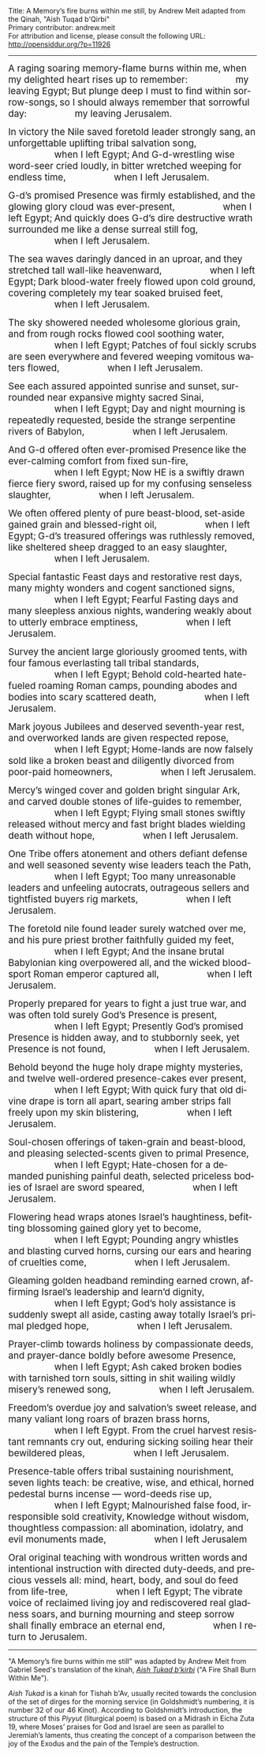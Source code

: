 <html>
<head></head>
<body>
Title: A Memory’s fire burns within me still, by Andrew Meit adapted from the Qinah, "Aish Tuqad b'Qirbi"<br />
Primary contributor: andrew.meit<br />
For attribution and license, please consult the following URL: <a href="http://opensiddur.org/?p=11926">http://opensiddur.org/?p=11926</a>
<p />
<hr />

<div class="english" lang="en">
<span style="font-size: 14pt;">A raging soaring memory-flame burns within me,</span>
<span style="font-size: 14pt;"> when my delighted heart rises up to remember:</span>
<span style="padding-left: 5em; font-size: 14pt;"> my leaving Egypt;</span>
<span style="font-size: 14pt;"> But plunge deep I must to find within sorrow-songs,</span>
<span style="font-size: 14pt;"> so I should always remember that sorrowful day:</span>
<span style="padding-left: 5em; font-size: 14pt;"> my leaving Jerusalem.</span>

<span style="font-size: 14pt;">In victory the Nile saved foretold leader strongly sang,</span>
<span style="font-size: 14pt;"> an unforgettable uplifting tribal salvation song,</span>
<span style="padding-left: 5em; font-size: 14pt;"> when I left Egypt;</span>
<span style="font-size: 14pt;"> And G-d-wrestling wise word-seer cried loudly,</span>
<span style="font-size: 14pt;"> in bitter wretched weeping for endless time,</span>
<span style="padding-left: 5em; font-size: 14pt;"> when I left Jerusalem.</span>

<span style="font-size: 14pt;">G-d’s promised Presence was firmly established,</span>
<span style="font-size: 14pt;"> and the glowing glory cloud was ever-present,</span>
<span style="padding-left: 5em; font-size: 14pt;"> when I left Egypt;</span>
<span style="font-size: 14pt;"> And quickly does G-d’s dire destructive wrath</span>
<span style="font-size: 14pt;"> surrounded me like a dense surreal still fog,</span>
<span style="padding-left: 5em; font-size: 14pt;"> when I left Jerusalem.</span>

<span style="font-size: 14pt;">The sea waves daringly danced in an uproar,</span>
<span style="font-size: 14pt;"> and they stretched tall wall-like heavenward,</span>
<span style="padding-left: 5em; font-size: 14pt;"> when I left Egypt;</span>
<span style="font-size: 14pt;"> Dark blood-water freely flowed upon cold ground,</span>
<span style="font-size: 14pt;"> covering completely my tear soaked bruised feet,</span>
<span style="padding-left: 5em; font-size: 14pt;"> when I left Jerusalem.</span>

<span style="font-size: 14pt;">The sky showered needed wholesome glorious grain,</span>
<span style="font-size: 14pt;"> and from rough rocks flowed cool soothing water,</span>
<span style="padding-left: 5em; font-size: 14pt;"> when I left Egypt;</span>
<span style="font-size: 14pt;"> Patches of foul sickly scrubs are seen everywhere</span>
<span style="font-size: 14pt;"> and fevered weeping vomitous waters flowed,</span>
<span style="padding-left: 5em; font-size: 14pt;"> when I left Jerusalem.</span>

<span style="font-size: 14pt;">See each assured appointed sunrise and sunset,</span>
<span style="font-size: 14pt;"> surrounded near expansive mighty sacred Sinai,</span>
<span style="padding-left: 5em; font-size: 14pt;"> when I left Egypt;</span>
<span style="font-size: 14pt;"> Day and night mourning is repeatedly requested,</span>
<span style="font-size: 14pt;"> beside the strange serpentine rivers of Babylon,</span>
<span style="padding-left: 5em; font-size: 14pt;"> when I left Jerusalem.</span>

<span style="font-size: 14pt;">And G-d offered often ever-promised Presence</span>
<span style="font-size: 14pt;"> like the ever-calming comfort from fixed sun-fire,</span>
<span style="padding-left: 5em; font-size: 14pt;"> when I left Egypt;</span>
<span style="font-size: 14pt;"> Now HE is a swiftly drawn fierce fiery sword,</span>
<span style="font-size: 14pt;"> raised up for my confusing senseless slaughter,</span>
<span style="padding-left: 5em; font-size: 14pt;"> when I left Jerusalem.</span>

<span style="font-size: 14pt;">We often offered plenty of pure beast-blood,</span>
<span style="font-size: 14pt;"> set-aside gained grain and blessed-right oil,</span>
<span style="padding-left: 5em; font-size: 14pt;"> when I left Egypt;</span>
<span style="font-size: 14pt;"> G-d’s treasured offerings was ruthlessly removed,</span>
<span style="font-size: 14pt;"> like sheltered sheep dragged to an easy slaughter,</span>
<span style="padding-left: 5em; font-size: 14pt;"> when I left Jerusalem.</span>

<span style="font-size: 14pt;">Special fantastic Feast days and restorative rest days,</span>
<span style="font-size: 14pt;"> many mighty wonders and cogent sanctioned signs,</span>
<span style="padding-left: 5em; font-size: 14pt;"> when I left Egypt;</span>
<span style="font-size: 14pt;"> Fearful Fasting days and many sleepless anxious nights,</span>
<span style="font-size: 14pt;"> wandering weakly about to utterly embrace emptiness,</span>
<span style="padding-left: 5em; font-size: 14pt;"> when I left Jerusalem.</span>

<span style="font-size: 14pt;">Survey the ancient large gloriously groomed tents,</span>
<span style="font-size: 14pt;"> with four famous everlasting tall tribal standards,</span>
<span style="padding-left: 5em; font-size: 14pt;"> when I left Egypt;</span>
<span style="font-size: 14pt;"> Behold cold-hearted hate-fueled roaming Roman camps,</span>
<span style="font-size: 14pt;"> pounding abodes and bodies into scary scattered death,</span>
<span style="padding-left: 5em; font-size: 14pt;"> when I left Jerusalem.</span>

<span style="font-size: 14pt;">Mark joyous Jubilees and deserved seventh-year rest,</span>
<span style="font-size: 14pt;"> and overworked lands are given respected repose,</span>
<span style="padding-left: 5em; font-size: 14pt;"> when I left Egypt;</span>
<span style="font-size: 14pt;"> Home-lands are now falsely sold like a broken beast</span>
<span style="font-size: 14pt;"> and diligently divorced from poor-paid homeowners,</span>
<span style="padding-left: 5em; font-size: 14pt;"> when I left Jerusalem.</span>

<span style="font-size: 14pt;">Mercy’s winged cover and golden bright singular Ark,</span>
<span style="font-size: 14pt;"> and carved double stones of life-guides to remember,</span>
<span style="padding-left: 5em; font-size: 14pt;"> when I left Egypt;</span>
<span style="font-size: 14pt;"> Flying small stones swiftly released without mercy</span>
<span style="font-size: 14pt;"> and fast bright blades wielding death without hope,</span>
<span style="padding-left: 5em; font-size: 14pt;"> when I left Jerusalem.</span>

<span style="font-size: 14pt;">One Tribe offers atonement and others defiant defense</span>
<span style="font-size: 14pt;"> and well seasoned seventy wise leaders teach the Path,</span>
<span style="padding-left: 5em; font-size: 14pt;"> when I left Egypt;</span>
<span style="font-size: 14pt;"> Too many unreasonable leaders and unfeeling autocrats,</span>
<span style="font-size: 14pt;"> outrageous sellers and tightfisted buyers rig markets,</span>
<span style="padding-left: 5em; font-size: 14pt;"> when I left Jerusalem.</span>

<span style="font-size: 14pt;">The foretold nile found leader surely watched over me,</span>
<span style="font-size: 14pt;"> and his pure priest brother faithfully guided my feet,</span>
<span style="padding-left: 5em; font-size: 14pt;"> when I left Egypt;</span>
<span style="font-size: 14pt;"> And the insane brutal Babylonian king overpowered all,</span>
<span style="font-size: 14pt;"> and the wicked blood-sport Roman emperor captured all,</span>
<span style="padding-left: 5em; font-size: 14pt;"> when I left Jerusalem.</span>

<span style="font-size: 14pt;">Properly prepared for years to fight a just true war,</span>
<span style="font-size: 14pt;"> and was often told surely God’s Presence is present,</span>
<span style="padding-left: 5em; font-size: 14pt;"> when I left Egypt;
Presently God’s promised Presence is hidden away,
and to stubbornly seek, yet Presence is not found,
<span style="padding-left: 5em;">when I left Jerusalem.</span></span>

<span style="font-size: 14pt;">Behold beyond the huge holy drape mighty mysteries,</span>
<span style="font-size: 14pt;"> and twelve well-ordered presence-cakes ever present,</span>
<span style="padding-left: 5em; font-size: 14pt;"> when I left Egypt;</span>
<span style="font-size: 14pt;"> With quick fury that old divine drape is torn all apart,</span>
<span style="font-size: 14pt;"> searing amber strips fall freely upon my skin blistering,</span>
<span style="padding-left: 5em; font-size: 14pt;"> when I left Jerusalem.</span>

<span style="font-size: 14pt;">Soul-chosen offerings of taken-grain and beast-blood,</span>
<span style="font-size: 14pt;"> and pleasing selected-scents given to primal Presence,</span>
<span style="padding-left: 5em; font-size: 14pt;"> when I left Egypt;</span>
<span style="font-size: 14pt;"> Hate-chosen for a demanded punishing painful death,</span>
<span style="font-size: 14pt;"> selected priceless bodies of Israel are sword speared,</span>
<span style="padding-left: 5em; font-size: 14pt;"> when I left Jerusalem.</span>

<span style="font-size: 14pt;">Flowering head wraps atones Israel’s haughtiness,</span>
<span style="font-size: 14pt;"> befitting blossoming gained glory yet to become,</span>
<span style="padding-left: 5em; font-size: 14pt;"> when I left Egypt;</span>
<span style="font-size: 14pt;"> Pounding angry whistles and blasting curved horns,</span>
<span style="font-size: 14pt;"> cursing our ears and hearing of cruelties come,</span>
<span style="padding-left: 5em; font-size: 14pt;"> when I left Jerusalem.</span>

<span style="font-size: 14pt;">Gleaming golden headband reminding earned crown,</span>
<span style="font-size: 14pt;"> affirming Israel’s leadership and learn’d dignity,</span>
<span style="padding-left: 5em; font-size: 14pt;"> when I left Egypt;</span>
<span style="font-size: 14pt;"> God’s holy assistance is suddenly swept all aside,</span>
<span style="font-size: 14pt;"> casting away totally Israel’s primal pledged hope,</span>
<span style="padding-left: 5em; font-size: 14pt;"> when I left Jerusalem.</span>

<span style="font-size: 14pt;">Prayer-climb towards holiness by compassionate deeds,</span>
<span style="font-size: 14pt;"> and prayer-dance boldly before awesome Presence,</span>
<span style="padding-left: 5em; font-size: 14pt;"> when I left Egypt;</span>
<span style="font-size: 14pt;"> Ash caked broken bodies with tarnished torn souls,</span>
<span style="font-size: 14pt;"> sitting in shit wailing wildly misery’s renewed song,</span>
<span style="padding-left: 5em; font-size: 14pt;"> when I left Jerusalem.</span>

<span style="font-size: 14pt;">Freedom’s overdue joy and salvation’s sweet release,</span>
<span style="font-size: 14pt;"> and many valiant long roars of brazen brass horns,</span>
<span style="padding-left: 5em; font-size: 14pt;"> when I left Egypt.
From the cruel harvest resistant remnants cry out,
enduring sicking soiling hear their bewildered pleas,
<span style="padding-left: 5em;">when I left Jerusalem.</span></span>

<span style="font-size: 14pt;">Presence-table offers tribal sustaining nourishment,</span>
<span style="font-size: 14pt;"> seven lights teach: be creative, wise, and ethical,</span>
<span style="font-size: 14pt;"> horned pedestal burns incense — word-deeds rise up,</span>
<span style="padding-left: 5em; font-size: 14pt;"> when I left Egypt;</span>
<span style="font-size: 14pt;"> Malnourished false food, irresponsible sold creativity,</span>
<span style="font-size: 14pt;"> Knowledge without wisdom, thoughtless compassion:</span>
<span style="font-size: 14pt;"> all abomination, idolatry, and evil monuments made,</span>
<span style="padding-left: 5em; font-size: 14pt;"> when I left Jerusalem</span>

<span style="font-size: 14pt;">Oral original teaching with wondrous written words</span>
<span style="font-size: 14pt;"> and intentional instruction with directed duty-deeds,</span>
<span style="font-size: 14pt;"> and precious vessels all: mind, heart, body, and soul do feed from life-tree,</span>
<span style="padding-left: 5em; font-size: 14pt;"> when I left Egypt;</span>
<span style="font-size: 14pt;"> The vibrate voice of reclaimed living joy and rediscovered real gladness soars,</span>
<span style="font-size: 14pt;"> and burning mourning and steep sorrow shall finally embrace an eternal end,</span>
<span style="padding-left: 5em; font-size: 14pt;"> when I return to Jerusalem.</span>
</div>

<hr />

"A Memory’s fire burns within me still" was adapted by Andrew Meit from Gabriel Seed's translation of the kinah, <em><a href="https://opensiddur.org/special-days/commemorative-days/fast-days/tisha-bav/esh-tukad-bkirbi-a-fire-shall-burn-within-me-translated-by-gabriel-seed/">Aish Tukad b'kirbi</a></em> ("A Fire Shall Burn Within Me").

<em>Aish Tukad</em> is a kinah for Tishah b'Av, usually recited towards the conclusion of the set of dirges for the morning service (in Goldshmidt’s numbering, it is number 32 of our 46 Kinot). According to Goldshmidt’s introduction, the structure of this <em>Piyyut</em> (liturgical poem) is based on a Midrash in Eicha Zuta 19, where Moses’ praises for God and Israel are seen as parallel to Jeremiah’s laments, thus creating the concept of a comparison between the joy of the Exodus and the pain of the Temple’s destruction.
</body>
</html>
